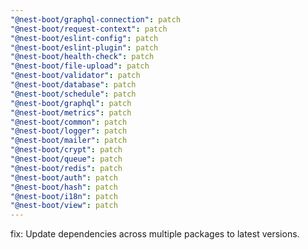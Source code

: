 ```yaml
---
"@nest-boot/graphql-connection": patch
"@nest-boot/request-context": patch
"@nest-boot/eslint-config": patch
"@nest-boot/eslint-plugin": patch
"@nest-boot/health-check": patch
"@nest-boot/file-upload": patch
"@nest-boot/validator": patch
"@nest-boot/database": patch
"@nest-boot/schedule": patch
"@nest-boot/graphql": patch
"@nest-boot/metrics": patch
"@nest-boot/common": patch
"@nest-boot/logger": patch
"@nest-boot/mailer": patch
"@nest-boot/crypt": patch
"@nest-boot/queue": patch
"@nest-boot/redis": patch
"@nest-boot/auth": patch
"@nest-boot/hash": patch
"@nest-boot/i18n": patch
"@nest-boot/view": patch
---
```


fix: Update dependencies across multiple packages to latest versions.
